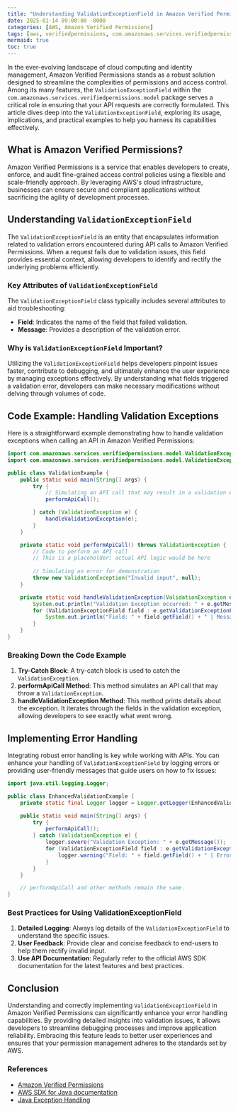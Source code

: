 ```yaml
---
title: "Understanding ValidationExceptionField in Amazon Verified Permissions"
date: 2025-01-14 09:00:00 -0000
categories: [AWS, Amazon Verified Permissions]
tags: [aws, verifiedpermissions, com.amazonaws.services.verifiedpermissions.model]
mermaid: true
toc: true
---
```



In the ever-evolving landscape of cloud computing and identity management, Amazon Verified Permissions stands as a robust solution designed to streamline the complexities of permissions and access control. Among its many features, the `ValidationExceptionField` within the `com.amazonaws.services.verifiedpermissions.model` package serves a critical role in ensuring that your API requests are correctly formulated. This article dives deep into the `ValidationExceptionField`, exploring its usage, implications, and practical examples to help you harness its capabilities effectively.

## What is Amazon Verified Permissions?

Amazon Verified Permissions is a service that enables developers to create, enforce, and audit fine-grained access control policies using a flexible and scale-friendly approach. By leveraging AWS's cloud infrastructure, businesses can ensure secure and compliant applications without sacrificing the agility of development processes.

## Understanding `ValidationExceptionField`

The `ValidationExceptionField` is an entity that encapsulates information related to validation errors encountered during API calls to Amazon Verified Permissions. When a request fails due to validation issues, this field provides essential context, allowing developers to identify and rectify the underlying problems efficiently.

### Key Attributes of `ValidationExceptionField`

The `ValidationExceptionField` class typically includes several attributes to aid troubleshooting:

- **Field**: Indicates the name of the field that failed validation.
- **Message**: Provides a description of the validation error.

### Why is `ValidationExceptionField` Important?

Utilizing the `ValidationExceptionField` helps developers pinpoint issues faster, contribute to debugging, and ultimately enhance the user experience by managing exceptions effectively. By understanding what fields triggered a validation error, developers can make necessary modifications without delving through volumes of code.

## Code Example: Handling Validation Exceptions

Here is a straightforward example demonstrating how to handle validation exceptions when calling an API in Amazon Verified Permissions:

```java
import com.amazonaws.services.verifiedpermissions.model.ValidationException;
import com.amazonaws.services.verifiedpermissions.model.ValidationExceptionField;

public class ValidationExample {
    public static void main(String[] args) {
        try {
            // Simulating an API call that may result in a validation exception
            performApiCall();

        } catch (ValidationException e) {
            handleValidationException(e);
        }
    }

    private static void performApiCall() throws ValidationException {
        // Code to perform an API call
        // This is a placeholder; actual API logic would be here
        
        // Simulating an error for demonstration
        throw new ValidationException("Invalid input", null);
    }

    private static void handleValidationException(ValidationException e) {
        System.out.println("Validation Exception occurred: " + e.getMessage());
        for (ValidationExceptionField field : e.getValidationExceptionFields()) {
            System.out.println("Field: " + field.getField() + " | Message: " + field.getMessage());
        }
    }
}
```

### Breaking Down the Code Example

1. **Try-Catch Block**: A try-catch block is used to catch the `ValidationException`.
2. **performApiCall Method**: This method simulates an API call that may throw a `ValidationException`.
3. **handleValidationException Method**: This method prints details about the exception. It iterates through the fields in the validation exception, allowing developers to see exactly what went wrong.

## Implementing Error Handling

Integrating robust error handling is key while working with APIs. You can enhance your handling of `ValidationExceptionField` by logging errors or providing user-friendly messages that guide users on how to fix issues:

```java
import java.util.logging.Logger;

public class EnhancedValidationExample {
    private static final Logger logger = Logger.getLogger(EnhancedValidationExample.class.getName());

    public static void main(String[] args) {
        try {
            performApiCall();
        } catch (ValidationException e) {
            logger.severe("Validation Exception: " + e.getMessage());
            for (ValidationExceptionField field : e.getValidationExceptionFields()) {
                logger.warning("Field: " + field.getField() + " | Error: " + field.getMessage());
            }
        }
    }

    // performApiCall and other methods remain the same.
}
```

### Best Practices for Using ValidationExceptionField

1. **Detailed Logging**: Always log details of the `ValidationExceptionField` to understand the specific issues.
2. **User Feedback**: Provide clear and concise feedback to end-users to help them rectify invalid input.
3. **Use API Documentation**: Regularly refer to the official AWS SDK documentation for the latest features and best practices.

## Conclusion

Understanding and correctly implementing `ValidationExceptionField` in Amazon Verified Permissions can significantly enhance your error handling capabilities. By providing detailed insights into validation issues, it allows developers to streamline debugging processes and improve application reliability. Embracing this feature leads to better user experiences and ensures that your permission management adheres to the standards set by AWS.

### References
- [Amazon Verified Permissions](https://aws.amazon.com/verified-permissions/)
- [AWS SDK for Java documentation](https://docs.aws.amazon.com/sdk-for-java/latest/developer-guide/home.html)
- [Java Exception Handling](https://docs.oracle.com/javase/tutorial/java/javaOO/exception/index.html)
